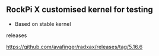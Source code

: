 ## RockPi X customised kernel for testing

* Based on stable kernel

releases

https://github.com/avafinger/radxax/releases/tag/5.16.6
